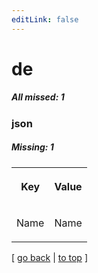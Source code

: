 ```yaml
---
editLink: false
---
```


# de

##### All missed: 1


### json

##### Missing: 1

<table width="100%">
<tr><th width="50%">

Key

</th><th width="50%">

Value

</th></tr>
<tr><td width="50%">

Name

</td><td width="50%">

Name

</td></tr>
</table>

[ [go back](../status.md) | [to top](#) ]

